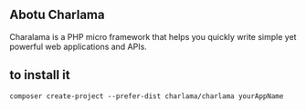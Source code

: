 ## Abotu Charlama
Charalama is a PHP micro framework that helps you quickly write simple yet powerful web applications and APIs.

## to install it
``
composer create-project --prefer-dist charlama/charlama yourAppName
``
